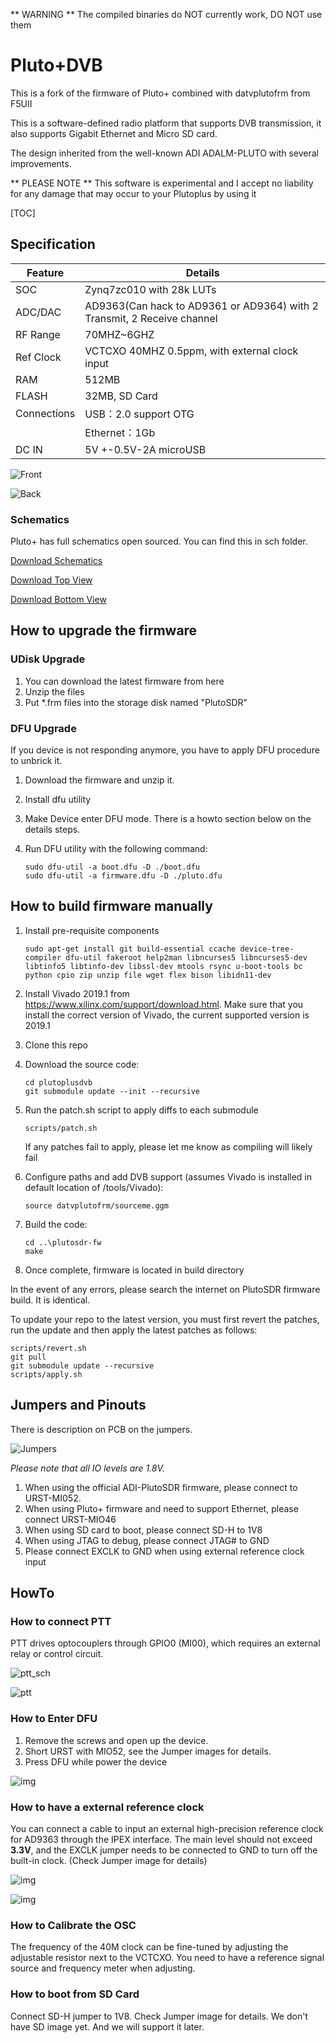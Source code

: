 ** WARNING ** The compiled binaries do NOT currently work, DO NOT use them

# Pluto+DVB
This is a fork of the firmware of Pluto+ combined with datvplutofrm from F5UII

This is a software-defined radio platform that supports DVB transmission, it also supports Gigabit Ethernet and Micro SD card. 

The design inherited from the well-known ADI ADALM-PLUTO with several improvements.

** PLEASE NOTE **
This software is experimental and I accept no liability for any damage that may occur to your Plutoplus by using it

[TOC]

## Specification

| Feature     | Details                                                      |
| ----------- | ------------------------------------------------------------ |
| SOC         | Zynq7zc010 with 28k LUTs                                     |
| ADC/DAC     | AD9363(Can hack to AD9361 or AD9364)  with 2 Transmit, 2 Receive channel |
| RF Range    | 70MHZ~6GHZ                                                   |
| Ref Clock   | VCTCXO 40MHZ 0.5ppm, with external clock input               |
| RAM         | 512MB                                                        |
| FLASH       | 32MB, SD Card                                                |
| Connections | USB：2.0  support OTG                                        |
|             | Ethernet：1Gb                                                |
| DC IN       | 5V +-0.5V-2A microUSB                                        |

![Front](./images/clip_image002.jpg)

![Back](./images/clip_image003.jpg)

### Schematics

Pluto+ has full schematics open sourced. You can find this in sch folder.

[Download Schematics](./sch/PLUTOX_SDR-V1.0-20201212.pdf)

[Download Top View](./sch/Top.pdf)

[Download Bottom View](./sch/Bottom.pdf)

## How to upgrade the firmware

### UDisk Upgrade

1. You can download the latest firmware from here
2. Unzip the files
3. Put *.frm files into the storage disk named "PlutoSDR"

### DFU Upgrade
If you device is not responding anymore, you have to apply DFU procedure to unbrick it.
1. Download the firmware and unzip it.

2. Install dfu utility

5. Make Device enter DFU mode. There is a howto section below on the details steps.
   
4. Run DFU utility with the following command:

   ```
   sudo dfu-util -a boot.dfu -D ./boot.dfu
   sudo dfu-util -a firmware.dfu -D ./pluto.dfu
   ```

## How to build firmware manually


1. Install pre-requisite components
   ```
   sudo apt-get install git build-essential ccache device-tree-compiler dfu-util fakeroot help2man libncurses5 libncurses5-dev libtinfo5 libtinfo-dev libssl-dev mtools rsync u-boot-tools bc python cpio zip unzip file wget flex bison libidn11-dev

   ```
2. Install Vivado 2019.1 from https://www.xilinx.com/support/download.html. Make sure that you install the correct version of Vivado, the current supported version is 2019.1

3. Clone this repo

4. Download the source code:
   ```
   cd plutoplusdvb
   git submodule update --init --recursive
   ```

5. Run the patch.sh script to apply diffs to each submodule
   ```
   scripts/patch.sh
   ```
   If any patches fail to apply, please let me know as compiling will likely fail

6. Configure paths and add DVB support (assumes Vivado is installed in default location of /tools/Vivado):
   ```
   source datvplutofrm/sourceme.ggm
   ```

7. Build the code:
   ```
   cd ..\plutosdr-fw
   make
   ```

8. Once complete, firmware is located in build directory

In the event of any errors, please search the internet on PlutoSDR firmware build. It is identical.

To update your repo to the latest version, you must first revert the patches, run the update and then apply the latest patches as follows:
```
scripts/revert.sh
git pull
git submodule update --recursive
scripts/apply.sh
```


## Jumpers and Pinouts

There is description on PCB on the jumpers.

![Jumpers](./images/jumpers.jpg)

*Please note that all IO levels are 1.8V.*

1. When using the official ADI-PlutoSDR firmware, please connect to URST-MI052.
2. When using Pluto+ firmware and need to support Ethernet, please connect URST-MIO46
3. When using SD card to boot, please connect SD-H to 1V8
4. When using JTAG to debug, please connect JTAG# to GND
5. Please connect EXCLK to GND when using external reference clock input

## HowTo

### How to connect PTT

PTT drives optocouplers through GPIO0 (MI00), which requires an external relay or control circuit.

![ptt_sch](./images/PTT_SCH.jpg)

![ptt](./images/ptt.jpg)

### How to Enter DFU

1. Remove the screws and open up the device.
2. Short URST with MIO52, see the Jumper images for details.
3. Press DFU while power the device

![img](./images/dfu.jpg)

### How to have a external reference clock

You can connect a cable to input an external high-precision reference clock for AD9363 through the IPEX interface.
The main level should not exceed **3.3V**, and the EXCLK jumper needs to be connected to GND to turn off the built-in clock. (Check Jumper image for details)

![img](./images/ref.jpg)

![img](./images/ref_sch.jpg)

### How to Calibrate the OSC

The frequency of the 40M clock can be fine-tuned by adjusting the adjustable resistor next to the VCTCXO. You need to have a reference signal source and frequency meter when adjusting.

### How to boot from SD Card

Connect SD-H jumper to 1V8. Check Jumper image for details. We don't have SD image yet. And we will support it later.
